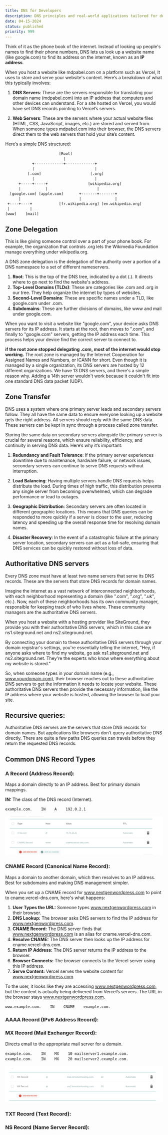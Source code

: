 ```yaml
---
title: DNS for Developers
description: DNS principles and real-world applications tailored for developers.
date: 04-15-2024
status: published
priority: 999
---
```


Think of it as the phone book of the internet. Instead of looking up people's names to find their phone numbers, DNS lets us look up a website name (like google.com) to find its address on the internet, known as an **IP address**.

When you host a website like mdpabel.com on a platform such as Vercel, It uses to store and serve your website's content. Here’s a breakdown of what this typically involves:

1. **DNS Servers**: These are the servers responsible for translating your domain name (mdpabel.com) into an IP address that computers and other devices can understand. For a site hosted on Vercel, you would have set DNS records pointing to Vercel’s servers.

2. **Web Servers**: These are the servers where your actual website files (HTML, CSS, JavaScript, images, etc.) are stored and served from. When someone types mdpabel.com into their browser, the DNS servers direct them to the web servers that hold your site’s content.

Here’s a simple DNS structured:

```
                        [Root]
                          |
            +-------------+-------------+
            |                           |
          [.com]                      [.org]
            |                           |
      +-----+-----+                  [wikipedia.org]
      |           |                      |
  [google.com] [apple.com]       +-------+-------+
      |                          |               |
 +----+----+            [fr.wikipedia.org] [en.wikipedia.org]
 |         |
[www]    [mail]
```

## Zone Delegation

This is like giving someone control over a part of your phone book. For example, the organization that controls .org lets the Wikimedia Foundation manage everything under wikipedia.org.

A DNS zone delegation is the delegation of the authority over a portion of a DNS namespace to a set of different nameservers.

1. **Root**: This is the top of the DNS tree, indicated by a dot (.). It directs where to go next to find the website's address.
2. **Top-Level Domains (TLDs)**: These are categories like .com and .org in our tree. They help organize the internet by types of websites.
3. **Second-Level Domains**: These are specific names under a TLD, like google.com under .com.
4. **Subdomains**: These are further divisions of domains, like www and mail under google.com.

When you want to visit a website like "google.com", your device asks DNS servers for its IP address. It starts at the root, then moves to ".com", and finally to "google.com" servers, getting the IP address each time. This process helps your device find the correct server to connect to.

**if the root zone stopped delegating .com, most of the internet would stop working.**
The root zone is managed by the Internet Cooperation for Assigned Names and Numbers, or ICANN for short. Even though it is managed by a single organization, its DNS servers are hosted by 12 different organizations. We have 13 DNS servers, and there's a simple reason why. Adding a 14th server wouldn't work because it couldn't fit into one standard DNS data packet (UDP).

## Zone Transfer

DNS uses a system where one primary server leads and secondary servers follow. They all have the same data to ensure everyone looking up a website gets the right address.
All servers should reply with the same DNS data. These servers can be kept in sync through a process called zone transfer.

Storing the same data on secondary servers alongside the primary server is crucial for several reasons, which ensure reliability, efficiency, and continuity in serving DNS data. Here’s why it’s important:

1. **Redundancy and Fault Tolerance**: If the primary server experiences downtime due to maintenance, hardware failure, or network issues, secondary servers can continue to serve DNS requests without interruption.

2. **Load Balancing**: Having multiple servers handle DNS requests helps distribute the load. During times of high traffic, this distribution prevents any single server from becoming overwhelmed, which can degrade performance or lead to outages.

3. **Geographic Distribution**: Secondary servers are often located in different geographic locations. This means that DNS queries can be responded to more quickly if a server is closer to the user, reducing latency and speeding up the overall response time for resolving domain names.

4. **Disaster Recovery**: In the event of a catastrophic failure at the primary server location, secondary servers can act as a fail-safe, ensuring that DNS services can be quickly restored without loss of data.

## Authoritative DNS servers

Every DNS zone must have at least two name servers that serve its DNS records. These are the servers that store DNS records for domain names.

Imagine the internet as a vast network of interconnected neighborhoods, with each neighborhood representing a domain (like ".com", ".org", ".uk", etc.). Now, each of these neighborhoods has its own community manager, responsible for keeping track of who lives where. These community managers are the authoritative DNS servers.

When you host a website with a hosting provider like SiteGround, they provide you with their authoritative DNS servers, which in this case are ns1.siteground.net and ns2.siteground.net.

By connecting your domain to these authoritative DNS servers through your domain registrar's settings, you're essentially telling the internet, "Hey, if anyone asks where to find my website, go ask ns1.siteground.net and ns2.siteground.net. They're the experts who know where everything about my website is stored."

So, when someone types in your domain name (e.g., www.yourdomain.com), their browser reaches out to these authoritative DNS servers to get the information it needs to locate your website. These authoritative DNS servers then provide the necessary information, like the IP address where your website is hosted, allowing the browser to load your site.

## Recursive queries:

Authoritative DNS servers are the servers that store DNS records for domain names. But applications like browsers don't query authoritative DNS directly. There are quite a few paths DNS queries can travels before
they return the requested DNS records.

## Common DNS Record Types

### A Record (Address Record):

Maps a domain directly to an IP address. Best for primary domain mappings.

**IN:** The class of the DNS record (Internet).

```bash
example.com.    IN    A    192.0.2.1
```

![A & CNAME Record](images/DNS_A_CNAME.png)

### CNAME Record (Canonical Name Record):

Maps a domain to another domain, which then resolves to an IP address. Best for subdomains and making DNS management simpler.

When you set up a CNAME record for www.nextgenwordpress.com to point to cname.vercel-dns.com, here's what happens:

1. **User Types the URL:** Someone types www.nextgenwordpress.com in their browser.
2. **DNS Lookup:** The browser asks DNS servers to find the IP address for www.nextgenwordpress.com.
3. **CNAME Record:** The DNS server finds that www.nextgenwordpress.com is an alias for cname.vercel-dns.com.
4. **Resolve CNAME:** The DNS server then looks up the IP address for cname.vercel-dns.com.
5. **Return IP Address:** The DNS server returns the IP address to the browser.
6. **Browser Connects:** The browser connects to the Vercel server using this IP address.
7. **Serve Content:** Vercel serves the website content for www.nextgenwordpress.com.

To the user, it looks like they are accessing www.nextgenwordpress.com, but the content is actually being delivered from Vercel’s servers. The URL in the browser stays www.nextgenwordpress.com.

```bash
www.example.com.    IN    CNAME    example.com.
```

### AAAA Record (IPv6 Address Record):

### MX Record (Mail Exchanger Record):

Directs email to the appropriate mail server for a domain.

```bash
example.com.    IN    MX    10 mailserver1.example.com.
example.com.    IN    MX    20 mailserver2.example.com.
```

![MX Record](images/DNS_MX.png)

### TXT Record (Text Record):

### NS Record (Name Server Record):

```

```
